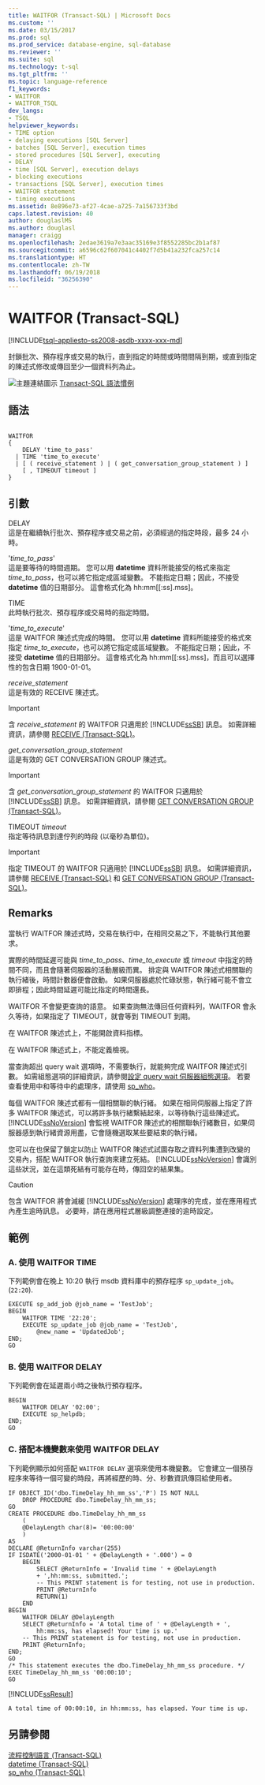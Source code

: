 ```yaml
---
title: WAITFOR (Transact-SQL) | Microsoft Docs
ms.custom: ''
ms.date: 03/15/2017
ms.prod: sql
ms.prod_service: database-engine, sql-database
ms.reviewer: ''
ms.suite: sql
ms.technology: t-sql
ms.tgt_pltfrm: ''
ms.topic: language-reference
f1_keywords:
- WAITFOR
- WAITFOR_TSQL
dev_langs:
- TSQL
helpviewer_keywords:
- TIME option
- delaying executions [SQL Server]
- batches [SQL Server], execution times
- stored procedures [SQL Server], executing
- DELAY
- time [SQL Server], execution delays
- blocking executions
- transactions [SQL Server], execution times
- WAITFOR statement
- timing executions
ms.assetid: 8e896e73-af27-4cae-a725-7a156733f3bd
caps.latest.revision: 40
author: douglaslMS
ms.author: douglasl
manager: craigg
ms.openlocfilehash: 2edae3619a7e3aac35169e3f8552285bc2b1af87
ms.sourcegitcommit: a6596c62f607041c4402f7d5b41a232fca257c14
ms.translationtype: HT
ms.contentlocale: zh-TW
ms.lasthandoff: 06/19/2018
ms.locfileid: "36256390"
---
```

# <a name="waitfor-transact-sql"></a>WAITFOR (Transact-SQL)
[!INCLUDE[tsql-appliesto-ss2008-asdb-xxxx-xxx-md](../../includes/tsql-appliesto-ss2008-asdb-xxxx-xxx-md.md)]

  封鎖批次、預存程序或交易的執行，直到指定的時間或時間間隔到期，或直到指定的陳述式修改或傳回至少一個資料列為止。  
  
 ![主題連結圖示](../../database-engine/configure-windows/media/topic-link.gif "主題連結圖示") [Transact-SQL 語法慣例](../../t-sql/language-elements/transact-sql-syntax-conventions-transact-sql.md)  
  
## <a name="syntax"></a>語法  
  
```  
  
WAITFOR   
{  
    DELAY 'time_to_pass'   
  | TIME 'time_to_execute'   
  | [ ( receive_statement ) | ( get_conversation_group_statement ) ]   
    [ , TIMEOUT timeout ]  
}  
```  
  
## <a name="arguments"></a>引數  
 DELAY  
 這是在繼續執行批次、預存程序或交易之前，必須經過的指定時段，最多 24 小時。  
  
 '*time_to_pass*'  
 這是要等待的時間週期。 您可以用 **datetime** 資料所能接受的格式來指定 *time_to_pass*，也可以將它指定成區域變數。 不能指定日期；因此，不接受 **datetime** 值的日期部分。 這會格式化為 hh:mm[[:ss].mss]。
  
 TIME  
 此時執行批次、預存程序或交易時的指定時間。  
  
 '*time_to_execute*'  
 這是 WAITFOR 陳述式完成的時間。 您可以用 **datetime** 資料所能接受的格式來指定 *time_to_execute*，也可以將它指定成區域變數。 不能指定日期；因此，不接受 **datetime** 值的日期部分。 這會格式化為 hh:mm[[:ss].mss]，而且可以選擇性的包含日期 1900-01-01。
  
 *receive_statement*  
 這是有效的 RECEIVE 陳述式。  
  
> [!IMPORTANT]  
>  含 *receive_statement* 的 WAITFOR 只適用於 [!INCLUDE[ssSB](../../includes/sssb-md.md)] 訊息。 如需詳細資訊，請參閱 [RECEIVE &#40;Transact-SQL&#41;](../../t-sql/statements/receive-transact-sql.md)。  
  
 *get_conversation_group_statement*  
 這是有效的 GET CONVERSATION GROUP 陳述式。  
  
> [!IMPORTANT]  
>  含 *get_conversation_group_statement* 的 WAITFOR 只適用於 [!INCLUDE[ssSB](../../includes/sssb-md.md)] 訊息。 如需詳細資訊，請參閱 [GET CONVERSATION GROUP &#40;Transact-SQL&#41;](../../t-sql/statements/get-conversation-group-transact-sql.md)。  
  
 TIMEOUT *timeout*  
 指定等待訊息到達佇列的時段 (以毫秒為單位)。  
  
> [!IMPORTANT]  
>  指定 TIMEOUT 的 WAITFOR 只適用於 [!INCLUDE[ssSB](../../includes/sssb-md.md)] 訊息。 如需詳細資訊，請參閱 [RECEIVE &#40;Transact-SQL&#41;](../../t-sql/statements/receive-transact-sql.md) 和 [GET CONVERSATION GROUP &#40;Transact-SQL&#41;](../../t-sql/statements/get-conversation-group-transact-sql.md)。  
  
## <a name="remarks"></a>Remarks  
 當執行 WAITFOR 陳述式時，交易在執行中，在相同交易之下，不能執行其他要求。  
  
 實際的時間延遲可能與 *time_to_pass*、*time_to_execute* 或 *timeout* 中指定的時間不同，而且會隨著伺服器的活動層級而異。 排定與 WAITFOR 陳述式相關聯的執行緒後，時間計數器便會啟動。 如果伺服器處於忙碌狀態，執行緒可能不會立即排程；因此時間延遲可能比指定的時間還長。  
  
 WAITFOR 不會變更查詢的語意。 如果查詢無法傳回任何資料列，WAITFOR 會永久等待，如果指定了 TIMEOUT，就會等到 TIMEOUT 到期。  
  
 在 WAITFOR 陳述式上，不能開啟資料指標。  
  
 在 WAITFOR 陳述式上，不能定義檢視。  
  
 當查詢超出 query wait 選項時，不需要執行，就能夠完成 WAITFOR 陳述式引數。 如需組態選項的詳細資訊，請參閱[設定 query wait 伺服器組態選項](../../database-engine/configure-windows/configure-the-query-wait-server-configuration-option.md)。 若要查看使用中和等待中的處理序，請使用 [sp_who](../../relational-databases/system-stored-procedures/sp-who-transact-sql.md)。  
  
 每個 WAITFOR 陳述式都有一個相關聯的執行緒。 如果在相同伺服器上指定了許多 WAITFOR 陳述式，可以將許多執行緒繫結起來，以等待執行這些陳述式。 [!INCLUDE[ssNoVersion](../../includes/ssnoversion-md.md)] 會監視 WAITFOR 陳述式的相關聯執行緒數目，如果伺服器感到執行緒資源用盡，它會隨機選取某些要結束的執行緒。  
  
 您可以在也保留了鎖定以防止 WAITFOR 陳述式試圖存取之資料列集遭到改變的交易內，搭配 WAITFOR 執行查詢來建立死結。 [!INCLUDE[ssNoVersion](../../includes/ssnoversion-md.md)] 會識別這些狀況，並在這類死結有可能存在時，傳回空的結果集。  
  
> [!CAUTION]  
>  包含 WAITFOR 將會減緩 [!INCLUDE[ssNoVersion](../../includes/ssnoversion-md.md)] 處理序的完成，並在應用程式內產生逾時訊息。 必要時，請在應用程式層級調整連接的逾時設定。  
  
## <a name="examples"></a>範例  
  
### <a name="a-using-waitfor-time"></a>A. 使用 WAITFOR TIME  
 下列範例會在晚上 10:20 執行 msdb 資料庫中的預存程序 `sp_update_job`。 (`22:20`).  
  
```  
EXECUTE sp_add_job @job_name = 'TestJob';  
BEGIN  
    WAITFOR TIME '22:20';  
    EXECUTE sp_update_job @job_name = 'TestJob',  
        @new_name = 'UpdatedJob';  
END;  
GO  
```  
  
### <a name="b-using-waitfor-delay"></a>B. 使用 WAITFOR DELAY  
 下列範例會在延遲兩小時之後執行預存程序。  
  
```  
BEGIN  
    WAITFOR DELAY '02:00';  
    EXECUTE sp_helpdb;  
END;  
GO  
```  
  
### <a name="c-using-waitfor-delay-with-a-local-variable"></a>C. 搭配本機變數來使用 WAITFOR DELAY  
 下列範例顯示如何搭配 `WAITFOR DELAY` 選項來使用本機變數。 它會建立一個預存程序來等待一個可變的時段，再將經歷的時、分、秒數資訊傳回給使用者。  
  
```  
IF OBJECT_ID('dbo.TimeDelay_hh_mm_ss','P') IS NOT NULL  
    DROP PROCEDURE dbo.TimeDelay_hh_mm_ss;  
GO  
CREATE PROCEDURE dbo.TimeDelay_hh_mm_ss   
    (  
    @DelayLength char(8)= '00:00:00'  
    )  
AS  
DECLARE @ReturnInfo varchar(255)  
IF ISDATE('2000-01-01 ' + @DelayLength + '.000') = 0  
    BEGIN  
        SELECT @ReturnInfo = 'Invalid time ' + @DelayLength   
        + ',hh:mm:ss, submitted.';  
        -- This PRINT statement is for testing, not use in production.  
        PRINT @ReturnInfo   
        RETURN(1)  
    END  
BEGIN  
    WAITFOR DELAY @DelayLength  
    SELECT @ReturnInfo = 'A total time of ' + @DelayLength + ',   
        hh:mm:ss, has elapsed! Your time is up.'  
    -- This PRINT statement is for testing, not use in production.  
    PRINT @ReturnInfo;  
END;  
GO  
/* This statement executes the dbo.TimeDelay_hh_mm_ss procedure. */  
EXEC TimeDelay_hh_mm_ss '00:00:10';  
GO  
```  
  
 [!INCLUDE[ssResult](../../includes/ssresult-md.md)]  
  
 `A total time of 00:00:10, in hh:mm:ss, has elapsed. Your time is up.`  
  
## <a name="see-also"></a>另請參閱  
 [流程控制語言 &#40;Transact-SQL&#41;](~/t-sql/language-elements/control-of-flow.md)   
 [datetime &#40;Transact-SQL&#41;](../../t-sql/data-types/datetime-transact-sql.md)   
 [sp_who &#40;Transact-SQL&#41;](../../relational-databases/system-stored-procedures/sp-who-transact-sql.md)  
  
  
